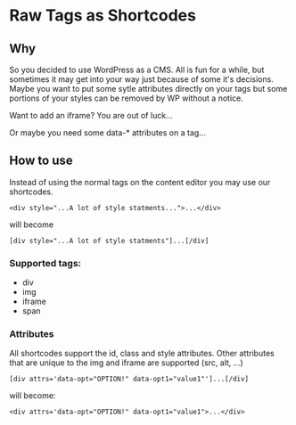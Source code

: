 Raw Tags as Shortcodes
==========

## Why

So you decided to use WordPress as a CMS. All is fun for a while, but sometimes it may get into your way just because of some it's decisions. Maybe you want to put some sytle attributes directly on your tags but some portions of your styles can be removed by WP without a notice.

Want to add an iframe? You are out of luck...

Or maybe you need some data-* attributes on a tag...

## How to use

Instead of using the normal tags on the content editor you may use our shortcodes.

`<div style="...A lot of style statments...">...</div>`

will become

`[div style="...A lot of style statments"]...[/div]`

### Supported tags:
* div
* img
* iframe
* span

### Attributes

All shortcodes support the id, class and style attributes. Other attributes that are unique to the img and iframe are supported (src, alt, ...)


`[div attrs='data-opt="OPTION!" data-opt1="value1"']...[/div]`

will become:

`<div attrs='data-opt="OPTION!" data-opt1="value1">...</div>`

